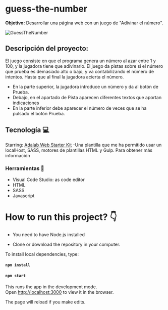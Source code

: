 # guess-the-number


**Objetivo:** Desarrollar una página web con un juego de "Adivinar el número".

![GuessTheNumber](https://raw.githubusercontent.com/NurAhissami/guess-the-number/main/guess.png)



## Descripción del proyecto:

El juego consiste en que el programa genera un número al azar entre 1 y 100, y la jugadora tiene que adivinarlo. El juego da pistas sobre si el número que prueba es demasiado alto o bajo, y va contabilizando el número de intentos. Hasta que al final la jugadora acierta el número.
- En la parte superior, la jugadora introduce un número y da al botón de Prueba.
- Debajo, en el apartado de Pista aparecen diferentes textos que aportan indicaciones
- En la parte inferior debe aparecer el número de veces que se ha pulsado el botón Prueba.

## Tecnología 💻

Starring:
[Adalab Web Starter Kit](https://github.com/Adalab/adalab-web-starter-kit)  -Una plantilla que me ha permitido usar un localHost, SASS, motores de plantillas HTML y Gulp. Para obtener más información

### Herramientas  🔨

- Visual Code Studio: as code editor
- HTML
- SASS
- Javascript

# How to run this project? :point_down:

- You need to have Node.js installed

- Clone or download the repository in your computer.

To install local dependencies, type:

#### `npm install`

#### `npm start`

This runs the app in the development mode.<br />
Open [http://localhost:3000](http://localhost:3000) to view it in the browser.

The page will reload if you make edits.<br />
